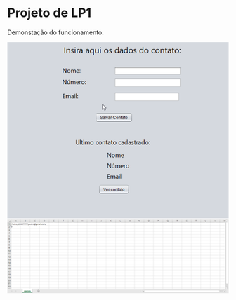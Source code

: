 # Projeto de LP1
Demonstação do funcionamento:


![Screenshot](images/gif2.gif)</br>
![Screenshot](images/gif3.gif)</br>
